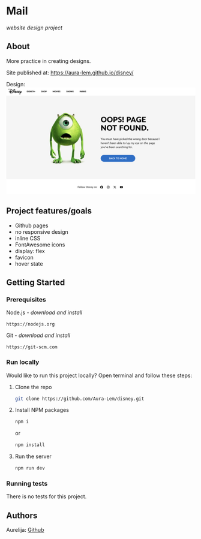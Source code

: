 # Mail

_website design project_

## About

More practice in creating designs.

Site published at: https://aura-lem.github.io/disney/

Design: ![alt text](./original-design.webp)

## Project features/goals

  - Github pages
  - no responsive design
  - inline CSS
  - FontAwesome icons
  - display: flex
  - favicon
  - hover state
  

## Getting Started

### Prerequisites

Node.js - _download and install_

```
https://nodejs.org
```

Git - _download and install_

```
https://git-scm.com
```

### Run locally

Would like to run this project locally? Open terminal and follow these steps:

1. Clone the repo
    ```sh
    git clone https://github.com/Aura-Lem/disney.git
    ```
2. Install NPM packages
    ```sh
    npm i
    ```
    or
    ```sh
    npm install
    ```
3. Run the server
    ```sh
    npm run dev
    ```

### Running tests

There is no tests for this project.

## Authors 

Aurelija: [Github](https://github.com/Aura-Lem)
